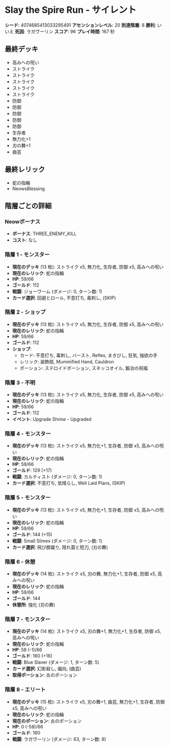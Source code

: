 # Slay the Spire Run - サイレント

**シード**: 4074685413033295491
**アセンションレベル**: 20
**到達階層**: 8
**勝利**: いいえ
**死因**: ラガヴーリン
**スコア**: 96
**プレイ時間**: 167 秒

## 最終デッキ
- 高みへの呪い
- ストライク
- ストライク
- ストライク
- ストライク
- ストライク
- 防御
- 防御
- 防御
- 防御
- 防御
- 生存者
- 無力化+1
- 刃の舞+1
- 曲芸

## 最終レリック
- 蛇の指輪
- NeowsBlessing

## 階層ごとの詳細

### Neowボーナス
- **ボーナス**: THREE_ENEMY_KILL
- **コスト**: なし

### 階層 1 - モンスター
- **現在のデッキ** (13 枚): ストライク x5, 無力化, 生存者, 防御 x5, 高みへの呪い
- **現在のレリック**: 蛇の指輪
- **HP**: 59/66
- **ゴールド**: 112
- **戦闘**: ジョーワーム (ダメージ: 0, ターン数: 1)
- **カード選択**: 回避とロール, 不意打ち, 毒刺し, (SKIP)

### 階層 2 - ショップ
- **現在のデッキ** (13 枚): ストライク x5, 無力化, 生存者, 防御 x5, 高みへの呪い
- **現在のレリック**: 蛇の指輪
- **HP**: 59/66
- **ゴールド**: 112
- **ショップ**:
  - カード: 不意打ち, 毒刺し, バースト, Reflex, まきびし, 狂気, 強欲の手
  - レリック: 装飾扇, Mummified Hand, Cauldron
  - ポーション: ステロイドポーション, スネッコオイル, 鍛冶の祝福

### 階層 3 - 不明
- **現在のデッキ** (13 枚): ストライク x5, 無力化, 生存者, 防御 x5, 高みへの呪い
- **現在のレリック**: 蛇の指輪
- **HP**: 59/66
- **ゴールド**: 112
- **イベント**: Upgrade Shrine - Upgraded

### 階層 4 - モンスター
- **現在のデッキ** (13 枚): ストライク x5, 無力化+1, 生存者, 防御 x5, 高みへの呪い
- **現在のレリック**: 蛇の指輪
- **HP**: 59/66
- **ゴールド**: 129 (+17)
- **戦闘**: カルティスト (ダメージ: 0, ターン数: 1)
- **カード選択**: 不意打ち, 気晴らし, Well Laid Plans, (SKIP)

### 階層 5 - モンスター
- **現在のデッキ** (13 枚): ストライク x5, 無力化+1, 生存者, 防御 x5, 高みへの呪い
- **現在のレリック**: 蛇の指輪
- **HP**: 59/66
- **ゴールド**: 144 (+15)
- **戦闘**: Small Slimes (ダメージ: 0, ターン数: 1)
- **カード選択**: 飛び膝蹴り, 隠れ蓑と短刀, (刃の舞)

### 階層 6 - 休憩
- **現在のデッキ** (14 枚): ストライク x5, 刃の舞, 無力化+1, 生存者, 防御 x5, 高みへの呪い
- **現在のレリック**: 蛇の指輪
- **HP**: 59/66
- **ゴールド**: 144
- **休憩所**: 強化 (刃の舞)

### 階層 7 - モンスター
- **現在のデッキ** (14 枚): ストライク x5, 刃の舞+1, 無力化+1, 生存者, 防御 x5, 高みへの呪い
- **現在のレリック**: 蛇の指輪
- **HP**: 58 (-1)/66
- **ゴールド**: 160 (+16)
- **戦闘**: Blue Slaver (ダメージ: 1, ターン数: 5)
- **カード選択**: 幻影殺し, 偏向, (曲芸)
- **取得ポーション**: 炎のポーション

### 階層 8 - エリート
- **現在のデッキ** (15 枚): ストライク x5, 刃の舞+1, 曲芸, 無力化+1, 生存者, 防御 x5, 高みへの呪い
- **現在のレリック**: 蛇の指輪
- **現在のポーション**: 炎のポーション
- **HP**: 0 (-58)/66
- **ゴールド**: 160
- **戦闘**: ラガヴーリン (ダメージ: 63, ターン数: 8)
